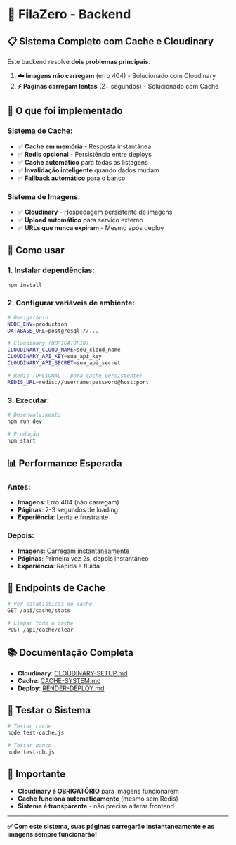 # 🚀 FilaZero - Backend

## 📋 **Sistema Completo com Cache e Cloudinary**

Este backend resolve **dois problemas principais**:

1. **☁️ Imagens não carregam** (erro 404) - Solucionado com Cloudinary
2. **⚡ Páginas carregam lentas** (2+ segundos) - Solucionado com Cache

## 🎯 **O que foi implementado**

### **Sistema de Cache:**
- ✅ **Cache em memória** - Resposta instantânea
- ✅ **Redis opcional** - Persistência entre deploys
- ✅ **Cache automático** para todas as listagens
- ✅ **Invalidação inteligente** quando dados mudam
- ✅ **Fallback automático** para o banco

### **Sistema de Imagens:**
- ✅ **Cloudinary** - Hospedagem persistente de imagens
- ✅ **Upload automático** para serviço externo
- ✅ **URLs que nunca expiram** - Mesmo após deploy

## 🚀 **Como usar**

### **1. Instalar dependências:**
```bash
npm install
```

### **2. Configurar variáveis de ambiente:**
```bash
# Obrigatório
NODE_ENV=production
DATABASE_URL=postgresql://...

# Cloudinary (OBRIGATÓRIO)
CLOUDINARY_CLOUD_NAME=seu_cloud_name
CLOUDINARY_API_KEY=sua_api_key
CLOUDINARY_API_SECRET=sua_api_secret

# Redis (OPCIONAL - para cache persistente)
REDIS_URL=redis://username:password@host:port
```

### **3. Executar:**
```bash
# Desenvolvimento
npm run dev

# Produção
npm start
```

## 📊 **Performance Esperada**

### **Antes:**
- **Imagens**: Erro 404 (não carregam)
- **Páginas**: 2-3 segundos de loading
- **Experiência**: Lenta e frustrante

### **Depois:**
- **Imagens**: Carregam instantaneamente
- **Páginas**: Primeira vez 2s, depois instantâneo
- **Experiência**: Rápida e fluida

## 🔧 **Endpoints de Cache**

```bash
# Ver estatísticas do cache
GET /api/cache/stats

# Limpar todo o cache
POST /api/cache/clear
```

## 📚 **Documentação Completa**

- **Cloudinary**: [CLOUDINARY-SETUP.md](./CLOUDINARY-SETUP.md)
- **Cache**: [CACHE-SYSTEM.md](./CACHE-SYSTEM.md)
- **Deploy**: [RENDER-DEPLOY.md](./RENDER-DEPLOY.md)

## 🧪 **Testar o Sistema**

```bash
# Testar cache
node test-cache.js

# Testar banco
node test-db.js
```

## 🚨 **Importante**

- **Cloudinary é OBRIGATÓRIO** para imagens funcionarem
- **Cache funciona automaticamente** (mesmo sem Redis)
- **Sistema é transparente** - não precisa alterar frontend

---

**✅ Com este sistema, suas páginas carregarão instantaneamente e as imagens sempre funcionarão!**
